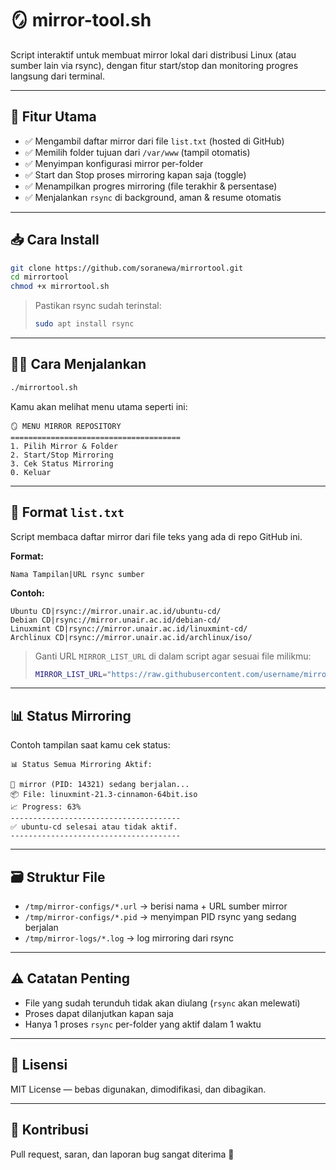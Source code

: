 # 🪞 mirror-tool.sh

Script interaktif untuk membuat mirror lokal dari distribusi Linux (atau sumber lain via rsync), dengan fitur start/stop dan monitoring progres langsung dari terminal.

---

## 🚀 Fitur Utama

- ✅ Mengambil daftar mirror dari file `list.txt` (hosted di GitHub)
- ✅ Memilih folder tujuan dari `/var/www` (tampil otomatis)
- ✅ Menyimpan konfigurasi mirror per-folder
- ✅ Start dan Stop proses mirroring kapan saja (toggle)
- ✅ Menampilkan progres mirroring (file terakhir & persentase)
- ✅ Menjalankan `rsync` di background, aman & resume otomatis

---

## 📥 Cara Install

```bash
git clone https://github.com/soranewa/mirrortool.git
cd mirrortool
chmod +x mirrortool.sh
```

> Pastikan rsync sudah terinstal:
> ```bash
> sudo apt install rsync
> ```

---

## 🧑‍💻 Cara Menjalankan

```bash
./mirrortool.sh
```

Kamu akan melihat menu utama seperti ini:

```
🪞 MENU MIRROR REPOSITORY
======================================
1. Pilih Mirror & Folder
2. Start/Stop Mirroring
3. Cek Status Mirroring
0. Keluar
```

---

## 🧾 Format `list.txt`

Script membaca daftar mirror dari file teks yang ada di repo GitHub ini.

**Format:**
```
Nama Tampilan|URL rsync sumber
```

**Contoh:**
```
Ubuntu CD|rsync://mirror.unair.ac.id/ubuntu-cd/
Debian CD|rsync://mirror.unair.ac.id/debian-cd/
Linuxmint CD|rsync://mirror.unair.ac.id/linuxmint-cd/
Archlinux CD|rsync://mirror.unair.ac.id/archlinux/iso/
```

> Ganti URL `MIRROR_LIST_URL` di dalam script agar sesuai file milikmu:
> ```bash
> MIRROR_LIST_URL="https://raw.githubusercontent.com/username/mirrortool/main/list.txt"
> ```

---

## 📊 Status Mirroring

Contoh tampilan saat kamu cek status:

```
📊 Status Semua Mirroring Aktif:

🔄 mirror (PID: 14321) sedang berjalan...
📦 File: linuxmint-21.3-cinnamon-64bit.iso
📈 Progress: 63%
--------------------------------------
✅ ubuntu-cd selesai atau tidak aktif.
--------------------------------------
```

---

## 🗃️ Struktur File

- `/tmp/mirror-configs/*.url` → berisi nama + URL sumber mirror
- `/tmp/mirror-configs/*.pid` → menyimpan PID rsync yang sedang berjalan
- `/tmp/mirror-logs/*.log` → log mirroring dari rsync

---

## ⚠️ Catatan Penting

- File yang sudah terunduh tidak akan diulang (`rsync` akan melewati)
- Proses dapat dilanjutkan kapan saja
- Hanya 1 proses `rsync` per-folder yang aktif dalam 1 waktu

---

## 📄 Lisensi

MIT License — bebas digunakan, dimodifikasi, dan dibagikan.

---

## 🤝 Kontribusi

Pull request, saran, dan laporan bug sangat diterima 🙌
